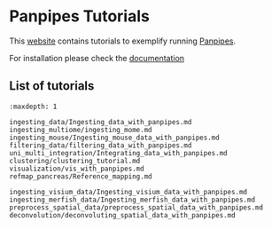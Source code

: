 # Panpipes Tutorials
This [website](https://panpipes-tutorials.readthedocs.io/en/latest/) contains tutorials to exemplify running [Panpipes](https://panpipes-pipelines.readthedocs.io/en/latest/).

For installation please check the [documentation](https://github.com/DendrouLab/panpipes/blob/main/docs/install.md)

## List of tutorials

```{toctree}
:maxdepth: 1

ingesting_data/Ingesting_data_with_panpipes.md
ingesting_multiome/ingesting_mome.md
ingesting_mouse/Ingesting_mouse_data_with_panpipes.md
filtering_data/filtering_data_with_panpipes.md
uni_multi_integration/Integrating_data_with_panpipes.md
clustering/clustering_tutorial.md
visualization/vis_with_panpipes.md
refmap_pancreas/Reference_mapping.md

ingesting_visium_data/Ingesting_visium_data_with_panpipes.md
ingesting_merfish_data/Ingesting_merfish_data_with_panpipes.md
preprocess_spatial_data/preprocess_spatial_data_with_panpipes.md
deconvolution/deconvoluting_spatial_data_with_panpipes.md
```
